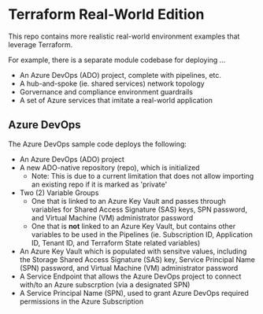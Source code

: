 # Terraform Real-World Edition

This repo contains more realistic real-world environment examples that leverage Terraform.

For example, there is a separate module codebase for deploying ...

* An Azure DevOps (ADO) project, complete with pipelines, etc.
* A hub-and-spoke (ie. shared services) network topology
* Gorvernance and compliance environment guardrails
* A set of Azure services that imitate a real-world application

## Azure DevOps

The Azure DevOps sample code deploys the following:

* An Azure DevOps (ADO) project
* A new ADO-native repository (repo), which is initialized
  * Note: This is due to a current limitation that does not allow importing an existing repo if it is marked as 'private'
* Two (2) Variable Groups
  * One that is linked to an Azure Key Vault and passes through variables for Shared Access Signature (SAS) keys, SPN password, and Virtual Machine (VM) administrator password
  * One that is **not** linked to an Azure Key Vault, but contains other variables to be used in the Pipelines (ie. Subscription ID, Application ID, Tenant ID, and Terraform State related variables)
* An Azure Key Vault which is populated with sensitve values, including the Storage Shared Access Signature (SAS) key, Service Principal Name (SPN) password, and Virtual Machine (VM) administrator password
* A Service Endpoint that allows the Azure DevOps project to connect with/to an Azure subscrption (via a designated SPN)
* A Service Principal Name (SPN), used to grant Azure DevOps required permissions in the Azure Subscription
